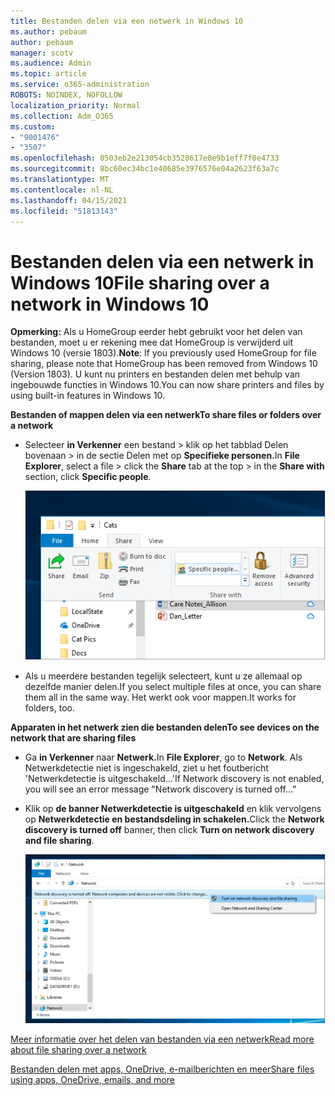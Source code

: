 ```yaml
---
title: Bestanden delen via een netwerk in Windows 10
ms.author: pebaum
author: pebaum
manager: scotv
ms.audience: Admin
ms.topic: article
ms.service: o365-administration
ROBOTS: NOINDEX, NOFOLLOW
localization_priority: Normal
ms.collection: Adm_O365
ms.custom:
- "9001476"
- "3507"
ms.openlocfilehash: 0503eb2e213054cb3528617e0e9b1eff7f0e4733
ms.sourcegitcommit: 8bc60ec34bc1e40685e3976576e04a2623f63a7c
ms.translationtype: MT
ms.contentlocale: nl-NL
ms.lasthandoff: 04/15/2021
ms.locfileid: "51813143"
---
```

# <a name="file-sharing-over-a-network-in-windows-10"></a><span data-ttu-id="de57f-102">Bestanden delen via een netwerk in Windows 10</span><span class="sxs-lookup"><span data-stu-id="de57f-102">File sharing over a network in Windows 10</span></span>

<span data-ttu-id="de57f-103">**Opmerking:** Als u HomeGroup eerder hebt gebruikt voor het delen van bestanden, moet u er rekening mee dat HomeGroup is verwijderd uit Windows 10 (versie 1803).</span><span class="sxs-lookup"><span data-stu-id="de57f-103">**Note**: If you previously used HomeGroup for file sharing, please note that HomeGroup has been removed from Windows 10 (Version 1803).</span></span> <span data-ttu-id="de57f-104">U kunt nu printers en bestanden delen met behulp van ingebouwde functies in Windows 10.</span><span class="sxs-lookup"><span data-stu-id="de57f-104">You can now share printers and files by using built-in features in Windows 10.</span></span>

<span data-ttu-id="de57f-105">**Bestanden of mappen delen via een netwerk**</span><span class="sxs-lookup"><span data-stu-id="de57f-105">**To share files or folders over a network**</span></span>

- <span data-ttu-id="de57f-106">Selecteer **in Verkenner** een bestand >  klik op het tabblad Delen bovenaan  > in de sectie Delen met op **Specifieke personen.**</span><span class="sxs-lookup"><span data-stu-id="de57f-106">In **File Explorer**, select a file > click the **Share** tab at the top > in the **Share with** section, click **Specific people**.</span></span>

    ![Een bestand delen met specifieke personen.](media/share-with-specific-people.png)
          
- <span data-ttu-id="de57f-108">Als u meerdere bestanden tegelijk selecteert, kunt u ze allemaal op dezelfde manier delen.</span><span class="sxs-lookup"><span data-stu-id="de57f-108">If you select multiple files at once, you can share them all in the same way.</span></span> <span data-ttu-id="de57f-109">Het werkt ook voor mappen.</span><span class="sxs-lookup"><span data-stu-id="de57f-109">It works for folders, too.</span></span>

<span data-ttu-id="de57f-110">**Apparaten in het netwerk zien die bestanden delen**</span><span class="sxs-lookup"><span data-stu-id="de57f-110">**To see devices on the network that are sharing files**</span></span>

- <span data-ttu-id="de57f-111">Ga **in Verkenner** naar **Netwerk.**</span><span class="sxs-lookup"><span data-stu-id="de57f-111">In **File Explorer**, go to **Network**.</span></span> <span data-ttu-id="de57f-112">Als Netwerkdetectie niet is ingeschakeld, ziet u het foutbericht 'Netwerkdetectie is uitgeschakeld...'</span><span class="sxs-lookup"><span data-stu-id="de57f-112">If Network discovery is not enabled, you will see an error message "Network discovery is turned off..."</span></span>

- <span data-ttu-id="de57f-113">Klik op **de banner Netwerkdetectie is uitgeschakeld** en klik vervolgens op **Netwerkdetectie en bestandsdeling in schakelen.**</span><span class="sxs-lookup"><span data-stu-id="de57f-113">Click the **Network discovery is turned off** banner, then click **Turn on network discovery and file sharing**.</span></span>

    ![Schakel netwerkdetectie en het delen van bestanden in.](media/turn-on-network-discovery.png)

[<span data-ttu-id="de57f-115">Meer informatie over het delen van bestanden via een netwerk</span><span class="sxs-lookup"><span data-stu-id="de57f-115">Read more about file sharing over a network</span></span>](https://support.microsoft.com/help/4092694/windows-10-file-sharing-over-a-network)

[<span data-ttu-id="de57f-116">Bestanden delen met apps, OneDrive, e-mailberichten en meer</span><span class="sxs-lookup"><span data-stu-id="de57f-116">Share files using apps, OneDrive, emails, and more</span></span>](https://support.microsoft.com/help/4027674/windows-10-share-files-in-file-explorer)
